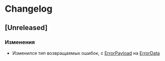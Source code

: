 # Changelog

## [Unreleased]

<!-- ### Добавлено -->

### Изменения
- Изменился тип возвращаемых ошибок, с [ErrorPayload](https://github.com/TinkoffCreditSystems/invest-openapi-js-sdk/blob/master/src/domain.ts#L313) на [ErrorData](https://github.com/TinkoffCreditSystems/invest-openapi-js-sdk/blob/master/src/domain.ts#L12)

